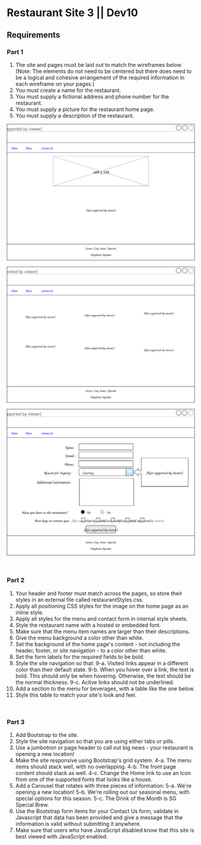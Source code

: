 # Restaurant Site 3  || Dev10

## Requirements

### Part 1
1. The site and pages must be laid out to match the wireframes below.
(Note: The elements do not need to be centered but there does need to be a logical and cohesive arrangement of the required information in each wireframe on your pages.)
2. You must create a name for the restaurant.
3. You must supply a fictional address and phone number for the restaurant.
4. You must supply a picture for the restaurant home page.
5. You must supply a description of the restaurant.

![Img1](https://github.com/framples/RestaurantSite3/blob/master/images/img1.svg)

![Img2](https://github.com/framples/RestaurantSite3/blob/master/images/img2.svg)

![Img3](https://github.com/framples/RestaurantSite3/blob/master/images/img3.svg)


<br>

### Part 2
1. Your header and footer must match across the pages, so store their styles in an external file called restaurantStyles.css.
2. Apply all positioning CSS styles for the image on the home page as an inline style.
3. Apply all styles for the menu and contact form in internal style sheets.
4. Style the restaurant name with a hosted or embedded font.
5. Make sure that the menu item names are larger than their descriptions.
6. Give the menu background a color other than white.
7. Set the background of the home page's content - not including the header, footer, or site navigation - to a color other than white.
8. Set the form labels for the required fields to be bold.
9. Style the site navigation so that:
    9-a. Visited links appear in a different color than their default state.
    9-b. When you hover over a link, the text is bold. This should only be when hovering. Otherwise, the text should be the normal thickness.
    9-c. Active links should not be underlined.
10. Add a section to the menu for beverages, with a table like the one below.
11. Style this table to match your site's look and feel.


<br>


### Part 3
1. Add Bootstrap to the site.
2. Style the site navigation so that you are using either tabs or pills.
3. Use a jumbotron or page header to call out big news - your restaurant is opening a new location!
4. Make the site responsive using Bootstrap's grid system.
    4-a. The menu items should stack well, with no overlapping.
    4-b. The front page content should stack as well.
    4-c. Change the Home link to use an Icon from one of the supported fonts that looks like a house.
5. Add a Carousel that rotates with three pieces of information:
    5-a. We're opening a new location!
    5-b. We're rolling out our seasonal menu, with special options for this season.
    5-c. The Drink of the Month is SG Special Brew.
6. Use the Bootstrap form items for your Contact Us form, validate in Javascript that data has been provided and give a message that the information is valid without submitting it anywhere.
7. Make sure that users who have JavaScript disabled know that this site is best viewed with JavaScript enabled.
